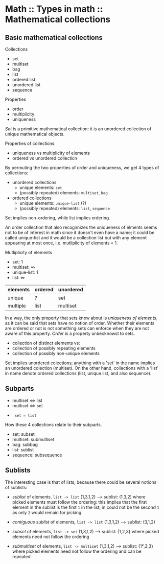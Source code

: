 # Math :: Types in math :: Mathematical collections

## Basic mathematical collections

Collections
- set
- multiset
- bag
- list
- ordered list
- unordered list
- sequence

Properties
- order
- multiplicity
- uniqueness


*Set* is a primitive mathematical collection: it is an unordered collection of unique mathematical objects.

Properties of collections
- uniqueness vs multiplicity of elements
- ordered vs unordered collection

By permuting the two properties of order and uniqueness, we get 4 types of collections:
- unordered collections
  - unique elements: `set`
  - (possibly repeated) elements: `multiset`, `bag`
- ordered collections
  - unique elements: `unique-list` (?)
  - (possibly repeated) elements: `list`, `sequence`


Set implies non-ordering, while list implies ordering.

An order collection that also recognnizes the uniqueness of elments seems not to be of interest in math since it doesn't even have a name; it could be called unique-list and it would be a collection list but with any element appearing at most once, i.e. mutliplicity of elements = 1.

Mutliplicity of elements
- set: 1
- multiset: ∞
- unique-list: 1
- list: ∞

elements | ordered | unordered
---------|---------|-----------
unique   | ?       | set
multiple | list    | multiset



In a way, the only property that sets know about is *uniqueness of elements*, as it can be said that sets have no notion of order. Whether their elements are ordered or not is not something sets can enforce when they are not aware of this property. *Order* is a property unbecknowst to sets.

- collection of distinct elements vs:
- collection of possibly repeating elements
- collection of possibly non-unique elements

Set implies unordered colections; anything with a 'set' in the name implies an unordered colection (multiset). On the other hand, collections with a 'list' in name denote ordered collections (list, unique list, and also sequence).

## Subparts

- multiset ⇔ list
- multiset ⇔ set
-      set ⇔ list


How these 4 collections relate to their subparts.

- set: subset
- multiset: submultiset
- bag: subbag
- list: sublist
- sequence: subsequence

## Sublists

The interesting case is that of lists, because there could be several notions of sublists:

- *sublist* of elements, `list -> list`
  (1,3,1,2) --> sublist: (1,3,2)
 where picked elements must follow the ordering:
 this implies that the first element in the sublist is the first `1` in the list; in could not be the second `1` as only `2` would remain for picking.

- *contiguous sublist* of elements, `list -> list`
  (1,3,1,2) --> sublist: (3,1,2)

- *subset* of elements, `list -> set`
  (1,3,1,2) --> sublist: {1,2,3}
 where picked elements need not follow the ordering

- *submultiset* of elements, `list -> multiset`
  (1,3,1,2) --> sublist: {1²,2,3}
 where picked elements need not follow the ordering and can be repeated
